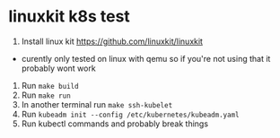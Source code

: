 # linuxkit k8s test

1. Install linux kit https://github.com/linuxkit/linuxkit
  * curently only tested on linux with qemu so if you're not using that it probably wont work
1. Run `make build`
1. Run `make run`
1. In another terminal run `make ssh-kubelet`
1. Run `kubeadm init --config /etc/kubernetes/kubeadm.yaml`
1. Run kubectl commands and probably break things
